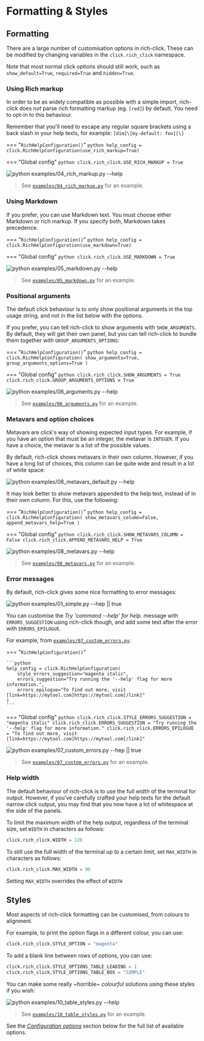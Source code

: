 # Formatting & Styles

## Formatting

There are a large number of customisation options in rich-click.
These can be modified by changing variables in the `click.rich_click` namespace.

Note that most normal click options should still work, such as `show_default=True`, `required=True` and `hidden=True`.

### Using Rich markup

In order to be as widely compatible as possible with a simple import, rich-click does _not_ parse rich formatting markup (eg. `[red]`) by default. You need to opt-in to this behaviour.

Remember that you'll need to escape any regular square brackets using a back slash in your help texts,
for example: `[dim]\[my-default: foo][\]`

=== "`RichHelpConfiguration()`"
    ```python
    help_config = click.RichHelpConfiguration(use_rich_markup=True)
    ```

=== "Global config"
    ```python
    click.rich_click.USE_RICH_MARKUP = True
    ```

![`python examples/04_rich_markup.py --help`](../images/rich_markup.svg "Rich markup example")

> See [`examples/04_rich_markup.py`](examples/04_rich_markup.py) for an example.

### Using Markdown

If you prefer, you can use Markdown text.
You must choose either Markdown or rich markup. If you specify both, Markdown takes precedence.

=== "`RichHelpConfiguration()`"
    ```python
    help_config = click.RichHelpConfiguration(use_markdown=True)
    ```

=== "Global config"
    ```python
    click.rich_click.USE_MARKDOWN = True
    ```

![`python examples/05_markdown.py --help`](../images/markdown.svg "Markdown example")

> See [`examples/05_markdown.py`](examples/05_markdown.py) for an example.

### Positional arguments

The default click behaviour is to only show positional arguments in the top usage string,
and not in the list below with the options.

If you prefer, you can tell rich-click to show arguments with `SHOW_ARGUMENTS`.
By default, they will get their own panel, but you can tell rich-click to bundle them together with `GROUP_ARGUMENTS_OPTIONS`:

=== "`RichHelpConfiguration()`"
    ```python
    help_config = click.RichHelpConfiguration(
        show_arguments=True,
        group_arguments_options=True
    )
    ```

=== "Global config"
    ```python
    click.rich_click.SHOW_ARGUMENTS = True
    click.rich_click.GROUP_ARGUMENTS_OPTIONS = True
    ```

![`python examples/06_arguments.py --help`](../images/arguments.svg "Positional arguments example")

> See [`examples/06_arguments.py`](examples/06_arguments.py) for an example.

### Metavars and option choices

Metavars are click's way of showing expected input types.
For example, if you have an option that must be an integer, the metavar is `INTEGER`.
If you have a choice, the metavar is a list of the possible values.

By default, rich-click shows metavars in their own column.
However, if you have a long list of choices, this column can be quite wide and result in a lot of white space:

![`python examples/08_metavars_default.py --help`](../images/metavars_default.svg "Default metavar display")

It may look better to show metavars appended to the help text, instead of in their own column.
For this, use the following:

=== "`RichHelpConfiguration()`"
    ```python
    help_config = click.RichHelpConfiguration(
        show_metavars_column=False,
        append_metavars_help=True
    )
    ```

=== "Global config"
    ```python
    click.rich_click.SHOW_METAVARS_COLUMN = False
    click.rich_click.APPEND_METAVARS_HELP = True
    ```

![`python examples/08_metavars.py --help`](../images/metavars_appended.svg "Appended metavar")

> See [`examples/08_metavars.py`](examples/08_metavars.py) for an example.

### Error messages

By default, rich-click gives some nice formatting to error messages:

![`python examples/01_simple.py --hep || true`](../images/error.svg "Error message")

You can customise the _Try 'command --help' for help._ message with `ERRORS_SUGGESTION`
using rich-click though, and add some text after the error with `ERRORS_EPILOGUE`.

For example, from [`examples/07_custom_errors.py`](examples/07_custom_errors.py):

=== "`RichHelpConfiguration()`"

    ```python
    help_config = click.RichHelpConfiguration(
        style_errors_suggestion="magenta italic",
        errors_suggestion="Try running the '--help' flag for more information.",
        errors_epilogue="To find out more, visit [link=https://mytool.com]https://mytool.com[/link]"
    )
    ```

=== "Global config"
    ```python
    click.rich_click.STYLE_ERRORS_SUGGESTION = "magenta italic"
    click.rich_click.ERRORS_SUGGESTION = "Try running the '--help' flag for more information."
    click.rich_click.ERRORS_EPILOGUE = "To find out more, visit [link=https://mytool.com]https://mytool.com[/link]"
    ```

![`python examples/07_custom_errors.py --hep || true`](../images/custom_error.svg "Custom error message")

> See [`examples/07_custom_errors.py`](examples/07_custom_errors.py) for an example.

### Help width

The default behaviour of rich-click is to use the full width of the terminal for output.
However, if you've carefully crafted your help texts for the default narrow click output, you may find that you now have a lot of whitespace at the side of the panels.

To limit the maximum width of the help output, regardless of the terminal size, set `WIDTH` in characters as follows:

```python
click.rich_click.WIDTH = 128
```

To still use the full width of the terminal up to a certain limit, set `MAX_WIDTH` in characters as follows:

```python
click.rich_click.MAX_WIDTH = 96
```

Setting `MAX_WIDTH` overrides the effect of `WIDTH`

## Styles

Most aspects of rich-click formatting can be customised, from colours to alignment.

For example, to print the option flags in a different colour, you can use:

```python
click.rich_click.STYLE_OPTION = "magenta"
```

To add a blank line between rows of options, you can use:

```python
click.rich_click.STYLE_OPTIONS_TABLE_LEADING = 1
click.rich_click.STYLE_OPTIONS_TABLE_BOX = "SIMPLE"
```

You can make some really ~horrible~ _colourful_ solutions using these styles if you wish:

<!-- RICH-CODEX
extra_env:
    TERMINAL_WIDTH: 160
-->

![`python examples/10_table_styles.py --help`](../images/style_tables.svg "Rich markup example")

> See [`examples/10_table_styles.py`](examples/10_table_styles.py) for an example.

See the [_Configuration options_](#configuration-options) section below for the full list of available options.

